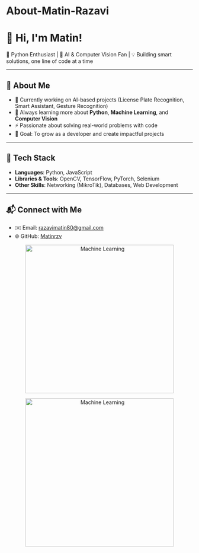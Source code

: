 # About-Matin-Razavi
# 👋 Hi, I'm Matin!  

🐍 Python Enthusiast | 🤖 AI & Computer Vision Fan | 💡 Building smart solutions, one line of code at a time  

---

## 🌟 About Me
- 🔭 Currently working on AI-based projects (License Plate Recognition, Smart Assistant, Gesture Recognition)  
- 🌱 Always learning more about **Python**, **Machine Learning**, and **Computer Vision**  
- ⚡ Passionate about solving real-world problems with code  
- 🎯 Goal: To grow as a developer and create impactful projects  

---

## 🚀 Tech Stack
- **Languages**: Python, JavaScript  
- **Libraries & Tools**: OpenCV, TensorFlow, PyTorch, Selenium  
- **Other Skills**: Networking (MikroTik), Databases, Web Development  

---

## 📬 Connect with Me
- ✉️ Email: razavimatin80@gmail.com  
- 🌐 GitHub: [Matinrzv](https://github.com/Matinrzv)  
<p align="center">
  <img src="https://media.giphy.com/media/L8K62iTDkzGX6/giphy.gif" width="400" alt="Machine Learning"/>
</p>
<p align="center">
  <img src="https://media.giphy.com/media/L8K62iTDkzGX6/giphy.gif" width="400" alt="Machine Learning"/>
</p>
